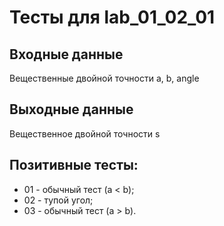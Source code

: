 # Тесты для lab_01_02_01
## Входные данные
Вещественные двойной точности a, b, angle
## Выходные данные
Вещественное двойной точности s
## Позитивные тесты:
- 01 - обычный тест (a < b);
- 02 - тупой угол;
- 03 - обычный тест (a > b).